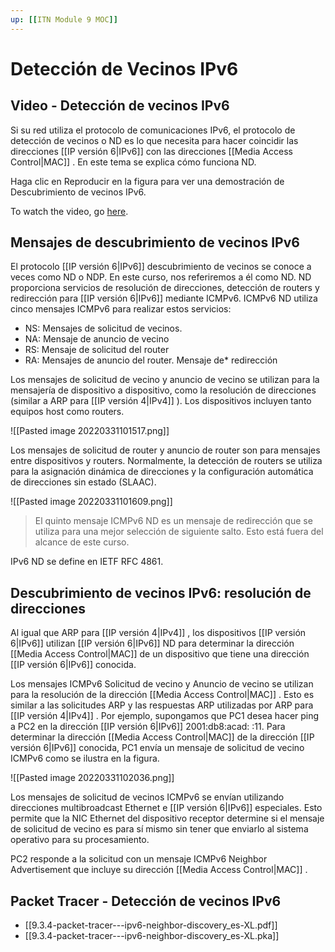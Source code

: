 ```yaml
---
up: [[ITN Module 9 MOC]]
---
```

# Detección de Vecinos IPv6
## Video - Detección de vecinos IPv6
Si su red utiliza el protocolo de comunicaciones IPv6, el protocolo de detección de vecinos o ND es lo que necesita para hacer coincidir las direcciones [[IP versión 6|IPv6]] con las direcciones [[Media Access Control|MAC]] . En este tema se explica cómo funciona ND.

Haga clic en Reproducir en la figura para ver una demostración de Descubrimiento de vecinos IPv6.

To watch the video, go [here](https://contenthub.netacad.com/itn-dl/9.3.1).

## Mensajes de descubrimiento de vecinos IPv6

El protocolo [[IP versión 6|IPv6]] descubrimiento de vecinos se conoce a veces como ND o NDP. En este curso, nos referiremos a él como ND. ND proporciona servicios de resolución de direcciones, detección de routers y redirección para [[IP versión 6|IPv6]] mediante ICMPv6. ICMPv6 ND utiliza cinco mensajes ICMPv6 para realizar estos servicios:

-   NS: Mensajes de solicitud de vecinos.
-   NA: Mensaje de anuncio de vecino
-   RS: Mensaje de solicitud del router
-   RA: Mensajes de anuncio del router. Mensaje de* redirección

Los mensajes de solicitud de vecino y anuncio de vecino se utilizan para la mensajería de dispositivo a dispositivo, como la resolución de direcciones (similar a ARP para [[IP versión 4|IPv4]] ). Los dispositivos incluyen tanto equipos host como routers.

![[Pasted image 20220331101517.png]]

Los mensajes de solicitud de router y anuncio de router son para mensajes entre dispositivos y routers. Normalmente, la detección de routers se utiliza para la asignación dinámica de direcciones y la configuración automática de direcciones sin estado (SLAAC).

![[Pasted image 20220331101609.png]]

> El quinto mensaje ICMPv6 ND es un mensaje de redirección que se utiliza para una mejor selección de siguiente salto. Esto está fuera del alcance de este curso.

IPv6 ND se define en IETF RFC 4861.

## Descubrimiento de vecinos IPv6: resolución de direcciones

Al igual que ARP para [[IP versión 4|IPv4]] , los dispositivos [[IP versión 6|IPv6]] utilizan [[IP versión 6|IPv6]] ND para determinar la dirección [[Media Access Control|MAC]]  de un dispositivo que tiene una dirección [[IP versión 6|IPv6]] conocida.

Los mensajes ICMPv6 Solicitud de vecino y Anuncio de vecino se utilizan para la resolución de la dirección [[Media Access Control|MAC]] . Esto es similar a las solicitudes ARP y las respuestas ARP utilizadas por ARP para [[IP versión 4|IPv4]] . Por ejemplo, supongamos que PC1 desea hacer ping a PC2 en la dirección [[IP versión 6|IPv6]] 2001:db8:acad: :11. Para determinar la dirección [[Media Access Control|MAC]]  de la dirección [[IP versión 6|IPv6]] conocida, PC1 envía un mensaje de solicitud de vecino ICMPv6 como se ilustra en la figura.

![[Pasted image 20220331102036.png]]

Los mensajes de solicitud de vecinos ICMPv6 se envían utilizando direcciones multibroadcast Ethernet e [[IP versión 6|IPv6]] especiales. Esto permite que la NIC Ethernet del dispositivo receptor determine si el mensaje de solicitud de vecino es para sí mismo sin tener que enviarlo al sistema operativo para su procesamiento.

PC2 responde a la solicitud con un mensaje ICMPv6 Neighbor Advertisement que incluye su dirección [[Media Access Control|MAC]] .

## Packet Tracer - Detección de vecinos IPv6
- [[9.3.4-packet-tracer---ipv6-neighbor-discovery_es-XL.pdf]]
- [[9.3.4-packet-tracer---ipv6-neighbor-discovery_es-XL.pka]]